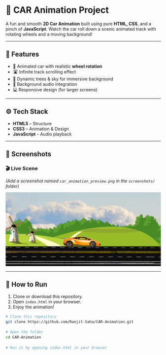 # 🚗 CAR Animation Project

A fun and smooth **2D Car Animation** built using pure **HTML, CSS**, and a pinch of **JavaScript**. Watch the car roll down a scenic animated track with rotating wheels and a moving background!

---

## 🌟 Features

- 🚙 Animated car with realistic **wheel rotation**
- 🛣️ Infinite track scrolling effect
- 🌳 Dynamic trees & sky for immersive background
- 🎵 Background audio integration
- 💻 Responsive design (for larger screens)

---

## ⚙️ Tech Stack

- **HTML5** – Structure
- **CSS3** – Animation & Design
- **JavaScript** – Audio playback

---

## 📸 Screenshots

### 🎬 Live Scene  
*(Add a screenshot named `car_animation_preview.png` in the `screenshots/` folder)*  
![Car Animation Preview](demo.png)

---

## 🚀 How to Run

1. Clone or download this repository.
2. Open `index.html` in your browser.
3. Enjoy the animation!

```bash
# Clone this repository
git clone https://github.com/Ranjit-Saha/CAR-Animation.git

# Open the folder
cd CAR-Animation

# Run it by opening index.html in your browser
